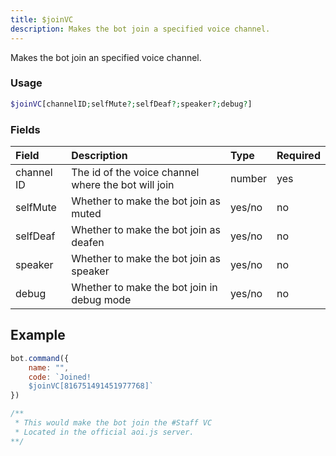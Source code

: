```yaml
---
title: $joinVC
description: Makes the bot join a specified voice channel.
---
```


Makes the bot join an specified voice channel.

### Usage
```php
$joinVC[channelID;selfMute?;selfDeaf?;speaker?;debug?]
```

### Fields

| Field | Description | Type | Required |
| :--- | :--- | :--- | :--- |
| channel ID | The id of the voice channel where the bot will join | number | yes |
| selfMute | Whether to make the bot join as muted | yes/no | no |
| selfDeaf | Whether to make the bot join as deafen | yes/no | no |
| speaker | Whether to make the bot join as speaker | yes/no | no |
| debug | Whether to make the bot join in debug mode |yes/no| no |

## Example

```javascript
bot.command({
    name: "",
    code: `Joined!
    $joinVC[816751491451977768]` 
})

/**
 * This would make the bot join the #Staff VC
 * Located in the official aoi.js server.
**/
```

